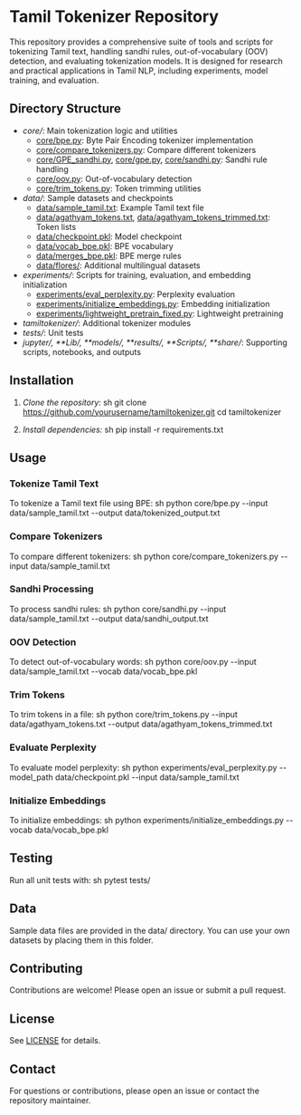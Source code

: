 # Tamil Tokenizer Repository

This repository provides a comprehensive suite of tools and scripts for tokenizing Tamil text, handling sandhi rules, out-of-vocabulary (OOV) detection, and evaluating tokenization models. It is designed for research and practical applications in Tamil NLP, including experiments, model training, and evaluation.

## Directory Structure

- *core/*: Main tokenization logic and utilities
  - [core/bpe.py](core/bpe.py): Byte Pair Encoding tokenizer implementation
  - [core/compare_tokenizers.py](core/compare_tokenizers.py): Compare different tokenizers
  - [core/GPE_sandhi.py](core/GPE_sandhi.py), [core/gpe.py](core/gpe.py), [core/sandhi.py](core/sandhi.py): Sandhi rule handling
  - [core/oov.py](core/oov.py): Out-of-vocabulary detection
  - [core/trim_tokens.py](core/trim_tokens.py): Token trimming utilities
- *data/*: Sample datasets and checkpoints
  - [data/sample_tamil.txt](data/sample_tamil.txt): Example Tamil text file
  - [data/agathyam_tokens.txt](data/agathyam_tokens.txt), [data/agathyam_tokens_trimmed.txt](data/agathyam_tokens_trimmed.txt): Token lists
  - [data/checkpoint.pkl](data/checkpoint.pkl): Model checkpoint
  - [data/vocab_bpe.pkl](data/vocab_bpe.pkl): BPE vocabulary
  - [data/merges_bpe.pkl](data/merges_bpe.pkl): BPE merge rules
  - [data/flores/](data/flores/): Additional multilingual datasets
- *experiments/*: Scripts for training, evaluation, and embedding initialization
  - [experiments/eval_perplexity.py](experiments/eval_perplexity.py): Perplexity evaluation
  - [experiments/initialize_embeddings.py](experiments/initialize_embeddings.py): Embedding initialization
  - [experiments/lightweight_pretrain_fixed.py](experiments/lightweight_pretrain_fixed.py): Lightweight pretraining
- *tamiltokenizer/*: Additional tokenizer modules
- *tests/*: Unit tests
- *jupyter/, **Lib/, **models/, **results/, **Scripts/, **share/*: Supporting scripts, notebooks, and outputs

## Installation

1. *Clone the repository:*
   sh
   git clone https://github.com/yourusername/tamiltokenizer.git
   cd tamiltokenizer
   

2. *Install dependencies:*
   sh
   pip install -r requirements.txt
   

## Usage

### Tokenize Tamil Text

To tokenize a Tamil text file using BPE:
sh
python core/bpe.py --input data/sample_tamil.txt --output data/tokenized_output.txt


### Compare Tokenizers

To compare different tokenizers:
sh
python core/compare_tokenizers.py --input data/sample_tamil.txt


### Sandhi Processing

To process sandhi rules:
sh
python core/sandhi.py --input data/sample_tamil.txt --output data/sandhi_output.txt


### OOV Detection

To detect out-of-vocabulary words:
sh
python core/oov.py --input data/sample_tamil.txt --vocab data/vocab_bpe.pkl


### Trim Tokens

To trim tokens in a file:
sh
python core/trim_tokens.py --input data/agathyam_tokens.txt --output data/agathyam_tokens_trimmed.txt


### Evaluate Perplexity

To evaluate model perplexity:
sh
python experiments/eval_perplexity.py --model_path data/checkpoint.pkl --input data/sample_tamil.txt


### Initialize Embeddings

To initialize embeddings:
sh
python experiments/initialize_embeddings.py --vocab data/vocab_bpe.pkl


## Testing

Run all unit tests with:
sh
pytest tests/


## Data

Sample data files are provided in the data/ directory. You can use your own datasets by placing them in this folder.

## Contributing

Contributions are welcome! Please open an issue or submit a pull request.

## License

See [LICENSE](LICENSE) for details.

## Contact

For questions or contributions, please open an issue or contact the repository maintainer.
